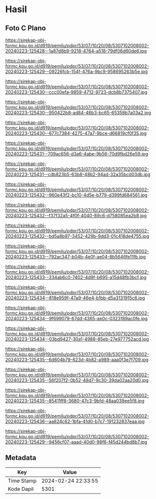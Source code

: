 # Hasil

## Foto C Plano

https://sirekap-obj-formc.kpu.go.id/d919/pemilu/pdpr/53/07/10/20/08/5307102008002-20240223-125428--1a87d8b9-9218-4764-a518-79df06d60de6.jpg

https://sirekap-obj-formc.kpu.go.id/d919/pemilu/pdpr/53/07/10/20/08/5307102008002-20240223-125429--09226fcb-154f-476a-9bc9-958695263b5e.jpg

https://sirekap-obj-formc.kpu.go.id/d919/pemilu/pdpr/53/07/10/20/08/5307102008002-20240223-125430--ccc00efa-9859-4712-9723-dcb8b7375407.jpg

https://sirekap-obj-formc.kpu.go.id/d919/pemilu/pdpr/53/07/10/20/08/5307102008002-20240223-125430--950422b8-ad84-46b3-bc65-65358b7a03a2.jpg

https://sirekap-obj-formc.kpu.go.id/d919/pemilu/pdpr/53/07/10/20/08/5307102008002-20240223-125430--677c7384-4275-47a7-9bce-d66819cf0f35.jpg

https://sirekap-obj-formc.kpu.go.id/d919/pemilu/pdpr/53/07/10/20/08/5307102008002-20240223-125431--709ac656-d3a6-4abe-9b56-70d9fbd26e59.jpg

https://sirekap-obj-formc.kpu.go.id/d919/pemilu/pdpr/53/07/10/20/08/5307102008002-20240223-125431--cdb823b5-63b8-48b2-94ad-32a35bcd03db.jpg

https://sirekap-obj-formc.kpu.go.id/d919/pemilu/pdpr/53/07/10/20/08/5307102008002-20240223-125432--960e43f2-bc10-4d5e-b779-d399fd684561.jpg

https://sirekap-obj-formc.kpu.go.id/d919/pemilu/pdpr/53/07/10/20/08/5307102008002-20240223-125432--f37f32a5-4f0f-4040-89c6-d758085ea2b8.jpg

https://sirekap-obj-formc.kpu.go.id/d919/pemilu/pdpr/53/07/10/20/08/5307102008002-20240223-125432--bd5a8b97-3452-429b-9dd3-01c418de4755.jpg

https://sirekap-obj-formc.kpu.go.id/d919/pemilu/pdpr/53/07/10/20/08/5307102008002-20240223-125433--792ac347-b04b-4e0f-ae04-8b5646fe11fb.jpg

https://sirekap-obj-formc.kpu.go.id/d919/pemilu/pdpr/53/07/10/20/08/5307102008002-20240223-125433--334ab6c0-7402-4d9f-b695-a15d48fb3bcf.jpg

https://sirekap-obj-formc.kpu.go.id/d919/pemilu/pdpr/53/07/10/20/08/5307102008002-20240223-125434--818e959f-47a9-46e4-b1bb-d5a3131915c6.jpg

https://sirekap-obj-formc.kpu.go.id/d919/pemilu/pdpr/53/07/10/20/08/5307102008002-20240223-125434--9f699079-67dd-4365-ae0c-0323189ac0fe.jpg

https://sirekap-obj-formc.kpu.go.id/d919/pemilu/pdpr/53/07/10/20/08/5307102008002-20240223-125434--03bd9427-30a1-4988-85eb-27e977752acd.jpg

https://sirekap-obj-formc.kpu.go.id/d919/pemilu/pdpr/53/07/10/20/08/5307102008002-20240223-125435--6d604b79-623d-4b82-a989-aaa0f3e7f709.jpg

https://sirekap-obj-formc.kpu.go.id/d919/pemilu/pdpr/53/07/10/20/08/5307102008002-20240223-125435--56f207f2-0b52-48d7-9c30-39da02aa20d0.jpg

https://sirekap-obj-formc.kpu.go.id/d919/pemilu/pdpr/53/07/10/20/08/5307102008002-20240223-125435--85411ff8-3680-47c3-9bfd-48aa039ee5f8.jpg

https://sirekap-obj-formc.kpu.go.id/d919/pemilu/pdpr/53/07/10/20/08/5307102008002-20240223-125436--aa824c62-1bfa-41d0-b7c7-191232837eaa.jpg

https://sirekap-obj-formc.kpu.go.id/d919/pemilu/pdpr/53/07/10/20/08/5307102008002-20240223-125429--9456cf07-aaad-40d0-98f6-f45d244bd8b7.jpg


## Metadata

| Key        | Value               |
| ---------- | ------------------- |
| Time Stamp | 2024-02-24 22:33:55 |
| Kode Dapil | 5301                |



